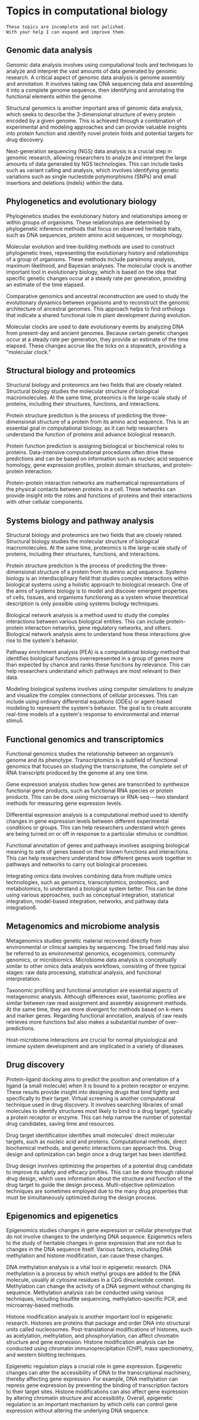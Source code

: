 # Topics in computational biology

```{attention}
These topics are incomplete and not polished.
With your help I can expand and improve them.
```

## Genomic data analysis

Genomic data analysis involves using computational tools and techniques to analyze and interpret the vast amounts of data generated by genomic research.
A critical aspect of genomic data analysis is genome assembly and annotation.
It involves taking raw DNA sequencing data and assembling it into a complete genome sequence, then identifying and annotating the functional elements within the genome.

Structural genomics is another important area of genomic data analysis, which seeks to describe the 3-dimensional structure of every protein encoded by a given genome.
This is achieved through a combination of experimental and modeling approaches and can provide valuable insights into protein function and identify novel protein folds and potential targets for drug discovery.

Next-generation sequencing (NGS) data analysis is a crucial step in genomic research, allowing researchers to analyze and interpret the large amounts of data generated by NGS technologies.
This can include tasks such as variant calling and analysis, which involves identifying genetic variations such as single nucleotide polymorphisms (SNPs) and small insertions and deletions (indels) within the data.

## Phylogenetics and evolutionary biology

Phylogenetics studies the evolutionary history and relationships among or within groups of organisms.
These relationships are determined by phylogenetic inference methods that focus on observed heritable traits, such as DNA sequences, protein amino acid sequences, or morphology.

Molecular evolution and tree-building methods are used to construct phylogenetic trees, representing the evolutionary history and relationships of a group of organisms.
These methods include parsimony analysis, maximum likelihood, and Bayesian analyses.
The molecular clock is another important tool in evolutionary biology, which is based on the idea that specific genetic changes occur at a steady rate per generation, providing an estimate of the time elapsed.

Comparative genomics and ancestral reconstruction are used to study the evolutionary dynamics between organisms and to reconstruct the genomic architecture of ancestral genomes.
This approach helps to find orthologs that indicate a shared functional role in plant development during evolution.

Molecular clocks are used to date evolutionary events by analyzing DNA from present-day and ancient genomes.
Because certain genetic changes occur at a steady rate per generation, they provide an estimate of the time elapsed.
These changes accrue like the ticks on a stopwatch, providing a “molecular clock."

## Structural biology and proteomics

Structural biology and proteomics are two fields that are closely related. Structural biology studies the molecular structure of biological macromolecules.
At the same time, proteomics is the large-scale study of proteins, including their structures, functions, and interactions.

Protein structure prediction is the process of predicting the three-dimensional structure of a protein from its amino acid sequence.
This is an essential goal in computational biology, as it can help researchers understand the function of proteins and advance biological research.

Protein function prediction is assigning biological or biochemical roles to proteins.
Data-intensive computational procedures often drive these predictions and can be based on information such as nucleic acid sequence homology, gene expression profiles, protein domain structures, and protein-protein interaction.

Protein-protein interaction networks are mathematical representations of the physical contacts between proteins in a cell. These networks can provide insight into the roles and functions of proteins and their interactions with other cellular components.

## Systems biology and pathway analysis

Structural biology and proteomics are two fields that are closely related. Structural biology studies the molecular structure of biological macromolecules.
At the same time, proteomics is the large-scale study of proteins, including their structures, functions, and interactions.

Protein structure prediction is the process of predicting the three-dimensional structure of a protein from its amino acid sequence.
Systems biology is an interdisciplinary field that studies complex interactions within biological systems using a holistic approach to biological research.
One of the aims of systems biology is to model and discover emergent properties of cells, tissues, and organisms functioning as a system whose theoretical description is only possible using systems biology techniques.

Biological network analysis is a method used to study the complex interactions between various biological entities.
This can include protein-protein interaction networks, gene regulatory networks, and others.
Biological network analysis aims to understand how these interactions give rise to the system's behavior.

Pathway enrichment analysis (PEA) is a computational biology method that identifies biological functions overrepresented in a group of genes more than expected by chance and ranks these functions by relevance.
This can help researchers understand which pathways are most relevant to their data.

Modeling biological systems involves using computer simulations to analyze and visualize the complex connections of cellular processes.
This can include using ordinary differential equations (ODEs) or agent-based modeling to represent the system's behavior.
The goal is to create accurate real-time models of a system's response to environmental and internal stimuli.

## Functional genomics and transcriptomics

Functional genomics studies the relationship between an organism’s genome and its phenotype.
Transcriptomics is a subfield of functional genomics that focuses on studying the transcriptome, the complete set of RNA transcripts produced by the genome at any one time.

Gene expression analysis studies how genes are transcribed to synthesize functional gene products, such as functional RNA species or protein products.
This can be done using microarrays or RNA-seq---two standard methods for measuring gene expression levels.

Differential expression analysis is a computational method used to identify changes in gene expression levels between different experimental conditions or groups.
This can help researchers understand which genes are being turned on or off in response to a particular stimulus or condition.

Functional annotation of genes and pathways involves assigning biological meaning to sets of genes based on their known functions and interactions.
This can help researchers understand how different genes work together in pathways and networks to carry out biological processes.

Integrating omics data involves combining data from multiple omics technologies, such as genomics, transcriptomics, proteomics, and metabolomics, to understand a biological system better.
This can be done using various approaches, such as conceptual integration, statistical integration, model-based integration, networks, and pathway data integration6.

## Metagenomics and microbiome analysis

Metagenomics studies genetic material recovered directly from environmental or clinical samples by sequencing.
The broad field may also be referred to as environmental genomics, ecogenomics, community genomics, or microbiomics.
Microbiome data analysis is conceptually similar to other omics data analysis workflows, consisting of three typical stages: raw data processing, statistical analysis, and functional interpretation.

Taxonomic profiling and functional annotation are essential aspects of metagenomic analysis.
Although differences exist, taxonomic profiles are similar between raw read assignment and assembly assignment methods.
At the same time, they are more divergent for methods based on k-mers and marker genes.
Regarding functional annotation, analysis of raw reads retrieves more functions but also makes a substantial number of over-predictions.

Host-microbiome interactions are crucial for normal physiological and immune system development and are implicated in a variety of diseases.

## Drug discovery

Protein-ligand docking aims to predict the position and orientation of a ligand (a small molecule) when it is bound to a protein receptor or enzyme.
These results provide insight into designing drugs that bind tightly and specifically to their target.
Virtual screening is another computational technique used in drug discovery.
It involves searching libraries of small molecules to identify structures most likely to bind to a drug target, typically a protein receptor or enzyme.
This can help narrow the number of potential drug candidates, saving time and resources.

Drug target identification identifies small molecules' direct molecular targets, such as nucleic acid and proteins.
Computational methods, direct biochemical methods, and genetic interactions can approach this.
Drug design and optimization can begin once a drug target has been identified.

Drug design involves optimizing the properties of a potential drug candidate to improve its safety and efficacy profiles.
This can be done through rational drug design, which uses information about the structure and function of the drug target to guide the design process.
Multi-objective optimization techniques are sometimes employed due to the many drug properties that must be simultaneously optimized during the design process.

## Epigenomics and epigenetics

Epigenomics studies changes in gene expression or cellular phenotype that do not involve changes to the underlying DNA sequence. Epigenetics refers to the study of heritable changes in gene expression that are not due to changes in the DNA sequence itself.
Various factors, including DNA methylation and histone modification, can cause these changes.

DNA methylation analysis is a vital tool in epigenetic research. DNA methylation is a process by which methyl groups are added to the DNA molecule, usually at cytosine residues in a CpG dinucleotide context.
Methylation can change the activity of a DNA segment without changing its sequence.
Methylation analysis can be conducted using various techniques, including bisulfite sequencing, methylation-specific PCR, and microarray-based methods.

Histone modification analysis is another important tool in epigenetic research. Histones are proteins that package and order DNA into structural units called nucleosomes.
Post-translational modifications of histones, such as acetylation, methylation, and phosphorylation, can affect chromatin structure and gene expression.
Histone modification analysis can be conducted using chromatin immunoprecipitation (ChIP), mass spectrometry, and western blotting techniques.

Epigenetic regulation plays a crucial role in gene expression. Epigenetic changes can alter the accessibility of DNA to the transcriptional machinery, thereby affecting gene expression.
For example, DNA methylation can repress gene expression by preventing the binding of transcription factors to their target sites.
Histone modifications can also affect gene expression by altering chromatin structure and accessibility.
Overall, epigenetic regulation is an important mechanism by which cells can control gene expression without altering the underlying DNA sequence.

